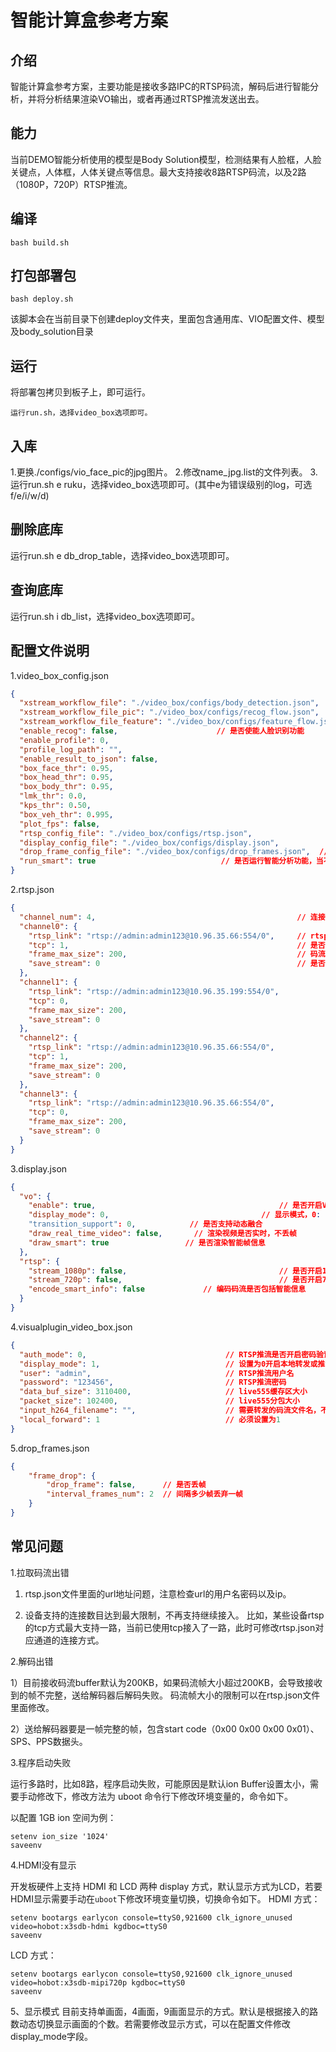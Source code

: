 # 智能计算盒参考方案
## 介绍
智能计算盒参考方案，主要功能是接收多路IPC的RTSP码流，解码后进行智能分析，并将分析结果渲染VO输出，或者再通过RTSP推流发送出去。
## 能力

当前DEMO智能分析使用的模型是Body Solution模型，检测结果有人脸框，人脸关键点，人体框，人体关键点等信息。最大支持接收8路RTSP码流，以及2路（1080P，720P）RTSP推流。

## 编译
 ```
bash build.sh
 ```
## 打包部署包
 ```
bash deploy.sh
 ```
该脚本会在当前目录下创建deploy文件夹，里面包含通用库、VIO配置文件、模型及body_solution目录

## 运行
将部署包拷贝到板子上，即可运行。
 ```
运行run.sh，选择video_box选项即可。
 ```
## 入库
1.更换./configs/vio_face_pic的jpg图片。
2.修改name_jpg.list的文件列表。
3.运行run.sh e ruku，选择video_box选项即可。(其中e为错误级别的log，可选f/e/i/w/d)

## 删除底库
运行run.sh e db_drop_table，选择video_box选项即可。

## 查询底库
运行run.sh i db_list，选择video_box选项即可。

## 配置文件说明

1.video_box_config.json

```json
{
  "xstream_workflow_file": "./video_box/configs/body_detection.json",	// xstream配置文件
  "xstream_workflow_file_pic": "./video_box/configs/recog_flow.json",   // xstream配置文件
  "xstream_workflow_file_feature": "./video_box/configs/feature_flow.json",  // xstream配置文件
  "enable_recog": false,                      // 是否使能人脸识别功能
  "enable_profile": 0,
  "profile_log_path": "",
  "enable_result_to_json": false,
  "box_face_thr": 0.95,													// 人脸框阈值
  "box_head_thr": 0.95,													// 人头框阈值
  "box_body_thr": 0.95,													// 人体框阈值
  "lmk_thr": 0.0,
  "kps_thr": 0.50,
  "box_veh_thr": 0.995,
  "plot_fps": false,
  "rtsp_config_file": "./video_box/configs/rtsp.json",					// rtsp配置文件
  "display_config_file": "./video_box/configs/display.json",				// 显示配置文件
  "drop_frame_config_file": "./video_box/configs/drop_frames.json",  // 配置是否丢帧以及丢帧策略
  "run_smart": true                            // 是否运行智能分析功能，当不运行智能分析功能时，从网络rtsp过来的码流解码之后直接VO显示输出
}
```

2.rtsp.json

~~~json
{
  "channel_num": 4,                            					// 连接路数
  "channel0": {
    "rtsp_link": "rtsp://admin:admin123@10.96.35.66:554/0",   	// rtsp URL地址
    "tcp": 1,													// 是否使用TCP连接
    "frame_max_size": 200, 										// 码流最大包大小，单位为KB
    "save_stream": 0											// 是否保存当前码流到本地
  },
  "channel1": {
    "rtsp_link": "rtsp://admin:admin123@10.96.35.199:554/0",
    "tcp": 0,
    "frame_max_size": 200,
    "save_stream": 0
  },
  "channel2": {
    "rtsp_link": "rtsp://admin:admin123@10.96.35.66:554/0",
    "tcp": 1,
    "frame_max_size": 200,
    "save_stream": 0
  },
  "channel3": {
    "rtsp_link": "rtsp://admin:admin123@10.96.35.66:554/0",
    "tcp": 0,
    "frame_max_size": 200,
    "save_stream": 0
  }
}
~~~

3.display.json

```json
{
  "vo": {
    "enable": true,											// 是否开启VO输出
    "display_mode": 0, 									// 显示模式，0: auto, 1: 9 pictures
    "transition_support": 0,            // 是否支持动态融合
    "draw_real_time_video": false,       // 渲染视频是否实时，不丢帧
    "draw_smart": true                 // 是否渲染智能帧信息
  },
  "rtsp": {
    "stream_1080p": false,									// 是否开启1080P RTSP码流推送
    "stream_720p": false,									// 是否开启720P RTSP码流推送
    "encode_smart_info": false             // 编码码流是否包括智能信息
  }
}
```

4.visualplugin_video_box.json

```json
{
  "auth_mode": 0,								// RTSP推流是否开启密码验证功能
  "display_mode": 1,							// 设置为0开启本地转发或推流功能
  "user": "admin",								// RTSP推流用户名
  "password": "123456",							// RTSP推流密码
  "data_buf_size": 3110400,						// live555缓存区大小
  "packet_size": 102400,						// live555分包大小
  "input_h264_filename": "",					// 需要转发的码流文件名，不需要转发则置空
  "local_forward": 1							// 必须设置为1
}
```

5.drop_frames.json

```json
{
    "frame_drop": {
        "drop_frame": false,      // 是否丢帧
        "interval_frames_num": 2  // 间隔多少帧丢弃一帧
    }
}
```

## 常见问题

1.拉取码流出错

1) rtsp.json文件里面的url地址问题，注意检查url的用户名密码以及ip。

2) 设备支持的连接数目达到最大限制，不再支持继续接入。
   比如，某些设备rtsp的tcp方式最大支持一路，当前已使用tcp接入了一路，此时可修改rtsp.json对应通道的连接方式。


2.解码出错

1）目前接收码流buffer默认为200KB，如果码流帧大小超过200KB，会导致接收到的帧不完整，送给解码器后解码失败。
   码流帧大小的限制可以在rtsp.json文件里面修改。

2）送给解码器要是一帧完整的帧，包含start code（0x00 0x00 0x00 0x01）、SPS、PPS数据头。


3.程序启动失败

运行多路时，比如8路，程序启动失败，可能原因是默认ion Buffer设置太小，需要手动修改下，修改方法为 uboot 命令行下修改环境变量的，命令如下。

以配置 1GB ion 空间为例： 

~~~shell
setenv ion_size '1024' 
saveenv 
~~~

4.HDMI没有显示

开发板硬件上支持 HDMI 和 LCD 两种 display 方式，默认显示方式为LCD，若要HDMI显示需要手动在`uboot`下修改环境变量切换，切换命令如下。 
HDMI 方式： 

~~~shell
setenv bootargs earlycon console=ttyS0,921600 clk_ignore_unused video=hobot:x3sdb-hdmi kgdboc=ttyS0 
saveenv 
~~~


LCD 方式：

~~~shell
setenv bootargs earlycon console=ttyS0,921600 clk_ignore_unused video=hobot:x3sdb-mipi720p kgdboc=ttyS0 
saveenv 
~~~

5、显示模式
目前支持单画面，4画面，9画面显示的方式。默认是根据接入的路数动态切换显示画面的个数。若需要修改显示方式，可以在配置文件修改display_mode字段。

